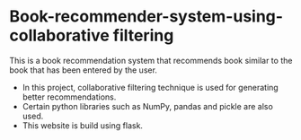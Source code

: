 # Book-recommender-system-using-collaborative filtering
This is a book recommendation system that recommends book similar to the book that has been entered by the user.
- In this project, collaborative filtering technique is used for generating better recommendations. 
- Certain python libraries such as NumPy, pandas and pickle are also used.
- This website is build using flask.
